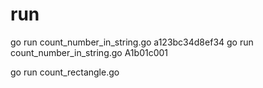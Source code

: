 # run
go run count_number_in_string.go a123bc34d8ef34
go run count_number_in_string.go A1b01c001

go run count_rectangle.go